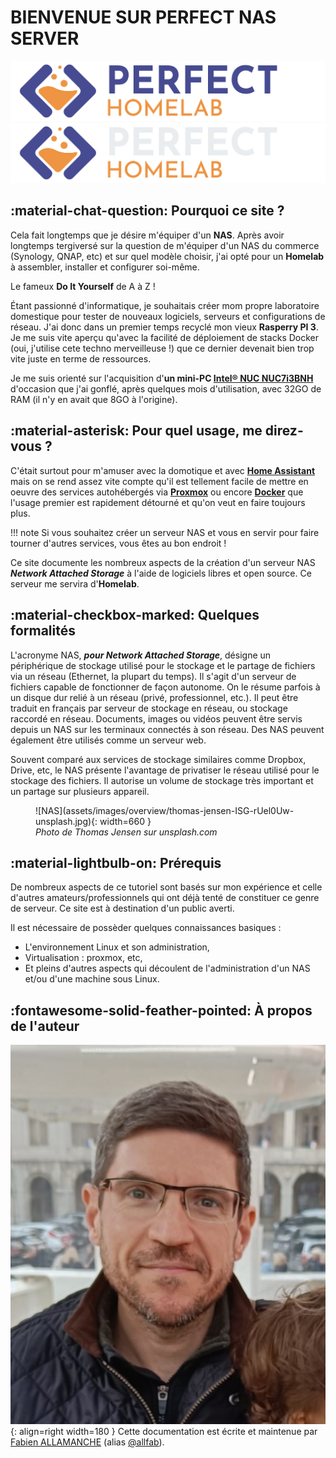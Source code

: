 # **BIENVENUE SUR PERFECT NAS SERVER**
![logo-light](assets/images/overview/logo.png#only-light)
![logo-dark](assets/images/overview/logo-dark.png#only-dark)

## **:material-chat-question: Pourquoi ce site ?**

Cela fait longtemps que je désire m'équiper d'un **NAS**. Après avoir longtemps tergiversé sur la question de m'équiper d'un NAS du commerce (Synology, QNAP, etc) et sur quel modèle choisir, j'ai opté pour un **Homelab** à assembler, installer et configurer soi-même. 

Le fameux **Do It Yourself** de A à Z ! 

Étant passionné d'informatique, je souhaitais créer mom propre laboratoire domestique pour tester de nouveaux logiciels, serveurs et configurations de réseau. J'ai donc dans un premier temps recyclé mon vieux **Rasperry PI 3**. Je me suis vite aperçu qu'avec la facilité de déploiement de stacks Docker (oui, j'utilise cete techno merveilleuse !) que ce dernier devenait bien trop vite juste en terme de ressources.

Je me suis orienté sur l'acquisition d'**un mini-PC [Intel® NUC NUC7i3BNH](https://www.intel.fr/content/www/fr/fr/products/sku/95066/intel-nuc-kit-nuc7i3bnh/specifications.html)** d'occasion que j'ai gonflé, après quelques mois d'utilisation, avec 32GO de RAM (il n'y en avait que 8GO à l'origine).


## **:material-asterisk: Pour quel usage, me direz-vous ?**

C'était surtout pour m'amuser avec la domotique et avec **[Home Assistant](https://www.home-assistant.io/)** mais on se rend assez vite compte qu'il est tellement facile de mettre en oeuvre des services autohébergés via **[Proxmox](https://www.proxmox.com/en/)** ou encore **[Docker](https://www.docker.com/)** que l'usage premier est rapidement détourné et qu'on veut en faire toujours plus.

!!! note
    Si vous souhaitez créer un serveur NAS et vous en servir pour faire tourner d'autres services, vous êtes au bon endroit !

Ce site documente les nombreux aspects de la création d'un serveur NAS ***Network Attached Storage*** à l'aide de logiciels libres et open source. Ce serveur me servira d'**Homelab**.


## **:material-checkbox-marked: Quelques formalités**

L'acronyme NAS, ***pour Network Attached Storage***, désigne un périphérique de stockage utilisé pour le stockage et le partage de fichiers via un réseau (Ethernet, la plupart du temps). Il s'agit d'un serveur de fichiers capable de fonctionner de façon autonome. On le résume parfois à un disque dur relié à un réseau (privé, professionnel, etc.). Il peut être traduit en français par serveur de stockage en réseau, ou stockage raccordé en réseau. Documents, images ou vidéos peuvent être servis depuis un NAS sur les terminaux connectés à son réseau. Des NAS peuvent également être utilisés comme un serveur web.

Souvent comparé aux services de stockage similaires comme Dropbox, Drive, etc, le NAS présente l'avantage de privatiser le réseau utilisé pour le stockage des fichiers. Il autorise un volume de stockage très important et un partage sur plusieurs appareil.

<figure markdown>
  ![NAS](assets/images/overview/thomas-jensen-ISG-rUel0Uw-unsplash.jpg){: width=660 }
  <figcaption><i>Photo de Thomas Jensen sur unsplash.com</i></figcaption>
</figure>




## **:material-lightbulb-on: Prérequis**

De nombreux aspects de ce tutoriel sont basés sur mon expérience et celle d'autres amateurs/professionnels qui ont déjà tenté de constituer ce genre de serveur. Ce site est à destination d'un public averti.

Il est nécessaire de possèder quelques connaissances basiques :

 - L'environnement Linux et son administration,
 - Virtualisation : proxmox, etc,
 - Et pleins d'autres aspects qui découlent de l'administration d'un NAS et/ou d'une machine sous Linux.


## **:fontawesome-solid-feather-pointed: À propos de l'auteur**

![Allfab](assets/images/overview/allfab.jpeg){: align=right width=180 }
Cette documentation est écrite et maintenue par [Fabien ALLAMANCHE](https://www.linkedin.com/in/fabien-allamanche/) (alias [@allfab](https://mapstodon.space/@allfab)). 
